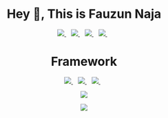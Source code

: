 <h1 align="center">
Hey 👋, This is Fauzun Naja
</h1>

<p align="center">
  <a href="mailto:bangnaja300@gmail.com">
  <img src="https://img.shields.io/badge/FauzunNaja-D14836?style=for-the-badge&logo=gmail&logoColor=white" />
  </a>&nbsp;&nbsp;
  
  <a href="https://ethereal.urisuzy.com">
  <img src="https://img.shields.io/badge/Ethereal-F5F5DC?style=for-the-badge&logo=About.me&logoColor=black" />
  </a>&nbsp;&nbsp;
  
  <a href="https://www.github.com/Funazu/">
  <img src="https://img.shields.io/badge/GitHub-100000?style=for-the-badge&logo=github&logoColor=white" />
  </a>&nbsp;&nbsp;
  
  <a href="https://steamcommunity.com/profiles/76561199032945433">
  <img src="https://img.shields.io/badge/Steam-000000?style=for-the-badge&logo=steam&logoColor=white&e" />
  </a>&nbsp;&nbsp;
  
 </p>
 
<h1 align="center">
   Framework
</h1>

<p align="center">
  <a href="https://laravel.com/">
  <img src="https://img.shields.io/badge/Laravel-FF2D20?style=for-the-badge&logo=laravel&logoColor=white" />
  </a>&nbsp;&nbsp;
  
  <a href="https://vuejs.org/">
  <img src="https://img.shields.io/badge/Vue.js-35495E?style=for-the-badge&logo=vuedotjs&logoColor=4FC08D" />
  </a>&nbsp;&nbsp;
  
  <a href="https://getbootstrap.com/">
  <img src="https://img.shields.io/badge/Bootstrap-563D7C?style=for-the-badge&logo=bootstrap&logoColor=white" />
  </a>&nbsp;&nbsp;
  
  
 </p>
 
 <p align='center'>
  <a href="#"><img src="https://github-readme-stats.vercel.app/api/top-langs/?username=Funazu&theme=vue" ></a>
</p>


<p align='center'>
  <a href="#"><img src="https://github-profile-summary-cards.vercel.app/api/cards/profile-details?username=Funazu&theme=vue" ></a>
</p>



